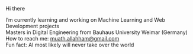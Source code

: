 Hi there 


I’m currently learning and working on Machine Learning and Web Development projects  
Masters in Digital Engineering from Bauhaus University Weimar (Germany)  
How to reach me: muath.allahham@gmail.com  
Fun fact: AI most likely will never take over the world  
